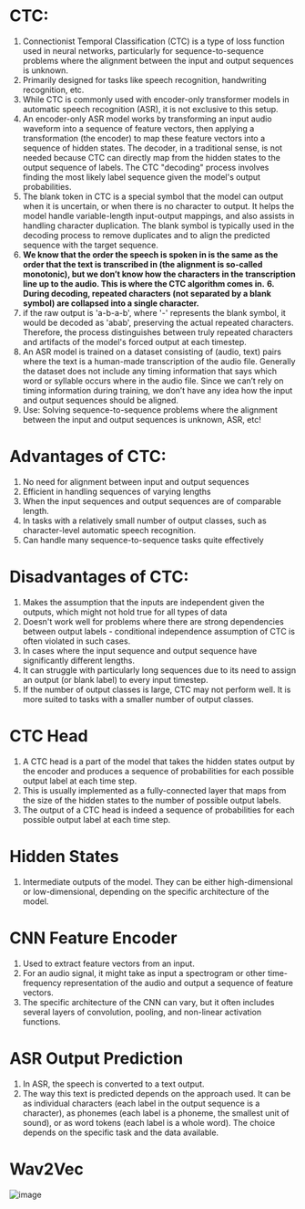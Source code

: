 # CTC:

1. Connectionist Temporal Classification (CTC) is a type of loss function used in neural networks, particularly for sequence-to-sequence problems where the alignment between the input and output sequences is unknown.
2. Primarily designed for tasks like speech recognition, handwriting recognition, etc.
3. While CTC is commonly used with encoder-only transformer models in automatic speech recognition (ASR), it is not exclusive to this setup.
4. An encoder-only ASR model works by transforming an input audio waveform into a sequence of feature vectors, then applying a transformation (the encoder) to map these feature vectors into a sequence of hidden states. The decoder, in a traditional sense, is not needed because CTC can directly map from the hidden states to the output sequence of labels. The CTC "decoding" process involves finding the most likely label sequence given the model's output probabilities.
5. The blank token in CTC is a special symbol that the model can output when it is uncertain, or when there is no character to output. It helps the model handle variable-length input-output mappings, and also assists in handling character duplication. The blank symbol is typically used in the decoding process to remove duplicates and to align the predicted sequence with the target sequence.
6. **We know that the order the speech is spoken in is the same as the order that the text is transcribed in (the alignment is so-called monotonic), but we don’t know how the characters in the transcription line up to the audio. This is where the CTC algorithm comes in.**
**6. During decoding, repeated characters (not separated by a blank symbol) are collapsed into a single character.**
7. if the raw output is 'a-b-a-b', where '-' represents the blank symbol, it would be decoded as 'abab', preserving the actual repeated characters. Therefore, the process distinguishes between truly repeated characters and artifacts of the model's forced output at each timestep.   
8. An ASR model is trained on a dataset consisting of (audio, text) pairs where the text is a human-made transcription of the audio file. Generally the dataset does not include any timing information that says which word or syllable occurs where in the audio file. Since we can’t rely on timing information during training, we don’t have any idea how the input and output sequences should be aligned.
9. Use: Solving sequence-to-sequence problems where the alignment between the input and output sequences is unknown, ASR, etc!

# Advantages of CTC:

1. No need for alignment between input and output sequences
2. Efficient in handling sequences of varying lengths
3. When the input sequences and output sequences are of comparable length.
4. In tasks with a relatively small number of output classes, such as character-level automatic speech recognition.
5. Can handle many sequence-to-sequence tasks quite effectively

# Disadvantages of CTC:

1. Makes the assumption that the inputs are independent given the outputs, which might not hold true for all types of data
2. Doesn't work well for problems where there are strong dependencies between output labels - conditional independence assumption of CTC is often violated in such cases.
3. In cases where the input sequence and output sequence have significantly different lengths.
4. It can struggle with particularly long sequences due to its need to assign an output (or blank label) to every input timestep.
5. If the number of output classes is large, CTC may not perform well. It is more suited to tasks with a smaller number of output classes.

# CTC Head

1.  A CTC head is a part of the model that takes the hidden states output by the encoder and produces a sequence of probabilities for each possible output label at each time step.
2.  This is usually implemented as a fully-connected layer that maps from the size of the hidden states to the number of possible output labels.
3.  The output of a CTC head is indeed a sequence of probabilities for each possible output label at each time step.



# Hidden States

1. Intermediate outputs of the model. They can be either high-dimensional or low-dimensional, depending on the specific architecture of the model.

# CNN Feature Encoder

1. Used to extract feature vectors from an input.
2. For an audio signal, it might take as input a spectrogram or other time-frequency representation of the audio and output a sequence of feature vectors.
3. The specific architecture of the CNN can vary, but it often includes several layers of convolution, pooling, and non-linear activation functions.

# ASR Output Prediction

1. In ASR, the speech is converted to a text output.
2. The way this text is predicted depends on the approach used. It can be as individual characters (each label in the output sequence is a character), as phonemes (each label is a phoneme, the smallest unit of sound), or as word tokens (each label is a whole word). The choice depends on the specific task and the data available.



# Wav2Vec

![image](https://github.com/DrishtiShrrrma/huggingface-audio-course/assets/129742046/ff676ed4-de97-462c-bd00-d36ae0308274)
